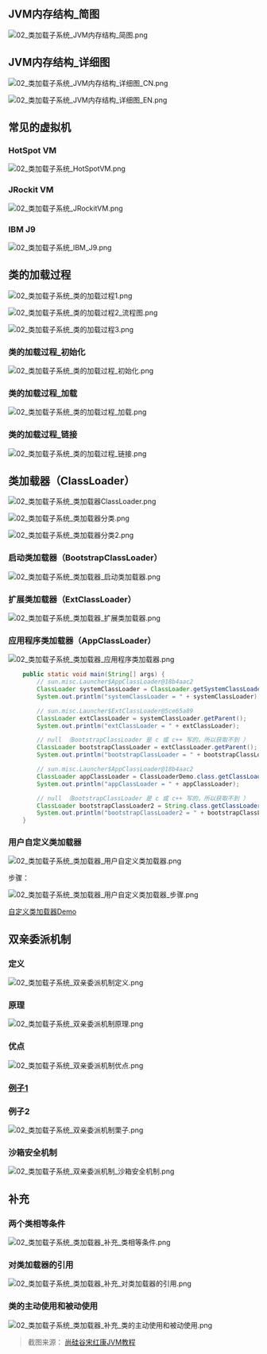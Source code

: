 ## JVM内存结构_简图

![02_类加载子系统_JVM内存结构_简图.png](http://ww1.sinaimg.cn/large/005CzYvJgy1geawe2fq15j30ko0gyaec.jpg)

## JVM内存结构_详细图

![02_类加载子系统_JVM内存结构_详细图_CN.png](http://ww1.sinaimg.cn/large/005CzYvJgy1geawe8ri3wj30lw0hj0y6.jpg)



![02_类加载子系统_JVM内存结构_详细图_EN.png](http://ww1.sinaimg.cn/large/005CzYvJgy1geaweukgbqj30lo0hi0yk.jpg)

## 常见的虚拟机
### HotSpot VM

![02_类加载子系统_HotSpotVM.png](http://ww1.sinaimg.cn/large/005CzYvJgy1geb1x4a55qj30yo0jftnx.jpg)

### JRockit VM

![02_类加载子系统_JRockitVM.png](http://ww1.sinaimg.cn/large/005CzYvJgy1geb1xkbwtxj30yl0jbk4x.jpg)

### IBM J9

![02_类加载子系统_IBM_J9.png](http://ww1.sinaimg.cn/large/005CzYvJgy1geb1xdidzdj30yl0f97bb.jpg)

## 类的加载过程

![02_类加载子系统_类的加载过程1.png](http://ww1.sinaimg.cn/large/005CzYvJgy1geawgnijzfj30rq0fxqao.jpg)

![02_类加载子系统_类的加载过程2_流程图.png](http://ww1.sinaimg.cn/large/005CzYvJgy1geawh0e511j30pt0c2gs0.jpg)

![02_类加载子系统_类的加载过程3.png](http://ww1.sinaimg.cn/large/005CzYvJgy1geawhe3y8qj30ls0gkad3.jpg)



### 类的加载过程_初始化

![02_类加载子系统_类的加载过程_初始化.png](http://ww1.sinaimg.cn/large/005CzYvJgy1geawg56bqwj30tj0esdsp.jpg)





### 类的加载过程_加载

![02_类加载子系统_类的加载过程_加载.png](http://ww1.sinaimg.cn/large/005CzYvJgy1geawifem82j30wf0ibqae.jpg)



### 类的加载过程_链接

![02_类加载子系统_类的加载过程_链接.png](http://ww1.sinaimg.cn/large/005CzYvJgy1geawiq4wbdj30us0h9atn.jpg)



## 类加载器（ClassLoader）

![02_类加载子系统_类加载器ClassLoader.png](http://ww1.sinaimg.cn/large/005CzYvJgy1geawmloawwj30u40dhn4b.jpg)

![02_类加载子系统_类加载器分类.png](http://ww1.sinaimg.cn/large/005CzYvJgy1geawmsohmsj30y10j8zr4.jpg)

![02_类加载子系统_类加载器分类2.png](http://ww1.sinaimg.cn/large/005CzYvJgy1geay5dg38sj30xz0j1ak0.jpg)



### 启动类加载器（BootstrapClassLoader）

![02_类加载子系统_类加载器_启动类加载器.png](http://ww1.sinaimg.cn/large/005CzYvJgy1geawle75bwj30y10j2k2r.jpg)



### 扩展类加载器（ExtClassLoader）

![02_类加载子系统_类加载器_扩展类加载器.png](http://ww1.sinaimg.cn/large/005CzYvJgy1geawkakacgj30xy0j27d2.jpg)



### 应用程序类加载器（AppClassLoader）

![02_类加载子系统_类加载器_应用程序类加载器.png](http://ww1.sinaimg.cn/large/005CzYvJgy1geawlquyy2j30y10j1dre.jpg)

```java
	public static void main(String[] args) {
        // sun.misc.Launcher$AppClassLoader@18b4aac2
        ClassLoader systemClassLoader = ClassLoader.getSystemClassLoader();
        System.out.println("systemClassLoader = " + systemClassLoader);

        // sun.misc.Launcher$ExtClassLoader@5ce65a89
        ClassLoader extClassLoader = systemClassLoader.getParent();
        System.out.println("extClassLoader = " + extClassLoader);

        // null （BootstrapClassLoader 是 c 或 c++ 写的，所以获取不到 ）
        ClassLoader bootstrapClassLoader = extClassLoader.getParent();
        System.out.println("bootstrapClassLoader = " + bootstrapClassLoader);

        // sun.misc.Launcher$AppClassLoader@18b4aac2
        ClassLoader appClassLoader = ClassLoaderDemo.class.getClassLoader();
        System.out.println("appClassLoader = " + appClassLoader);

        // null （BootstrapClassLoader 是 c 或 c++ 写的，所以获取不到 ）
        ClassLoader bootstrapClassLoader2 = String.class.getClassLoader();
        System.out.println("bootstrapClassLoader2 = " + bootstrapClassLoader2);
    }
```



### 用户自定义类加载器

![02_类加载子系统_类加载器_用户自定义类加载器.png](http://ww1.sinaimg.cn/large/005CzYvJgy1geaxnxbm1aj30y20j6dmr.jpg)

步骤：

![02_类加载子系统_类加载器_用户自定义类加载器_步骤.png](http://ww1.sinaimg.cn/large/005CzYvJgy1geaxobwb86j30xw0j5dsc.jpg)

[自定义类加载器Demo](../../demos/src/main/java/com/linhuanjie/javase/CustomClassLoader.java)

## 双亲委派机制

### 定义

![02_类加载子系统_双亲委派机制定义.png](http://ww1.sinaimg.cn/large/005CzYvJgy1geb0d9a6rdj30w80hxtf2.jpg)

### 原理

![02_类加载子系统_双亲委派机制原理.png](http://ww1.sinaimg.cn/large/005CzYvJgy1geb0e5ehbkj30w00i2186.jpg)

### 优点

![02_类加载子系统_双亲委派机制优点.png](http://ww1.sinaimg.cn/large/005CzYvJgy1geb0eqpkc3j30vz0i1gr9.jpg)

### [例子1](../../demos/src/main/java/java/lang/String.java)

### 例子2

![02_类加载子系统_双亲委派机制栗子.png](http://ww1.sinaimg.cn/large/005CzYvJgy1geb0fagqlpj30w30i6nfh.jpg)

### 沙箱安全机制

![02_类加载子系统_双亲委派机制_沙箱安全机制.png](http://ww1.sinaimg.cn/large/005CzYvJgy1geb0g3qcpoj30w40i0gt4.jpg)

## 补充

### 两个类相等条件

![02_类加载子系统_类加载器_补充_类相等条件.png](http://ww1.sinaimg.cn/large/005CzYvJgy1geb0v0plofj30w40hzwkw.jpg)

### 对类加载器的引用

![02_类加载子系统_类加载器_补充_对类加载器的引用.png](http://ww1.sinaimg.cn/large/005CzYvJgy1geb0vnbawdj30w70hvdmh.jpg)

### 类的主动使用和被动使用

![02_类加载子系统_类加载器_补充_类的主动使用和被动使用.png](http://ww1.sinaimg.cn/large/005CzYvJgy1geb0webffqj30w10i14a1.jpg)




> 截图来源：   [尚硅谷宋红康JVM教程](<https://www.bilibili.com/video/BV1PJ411n7xZ>)



